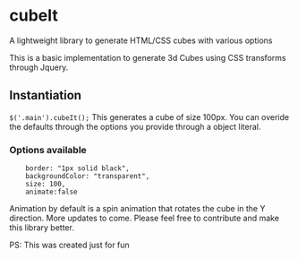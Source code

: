 # cubeIt
A lightweight library to generate HTML/CSS cubes with various options

This is a basic implementation to generate 3d Cubes using CSS transforms through Jquery.

## Instantiation
`$('.main').cubeIt();`
This generates a cube of size 100px. You can overide the defaults through the options you provide through a object literal.

### Options available
        border: "1px solid black",
        backgroundColor: "transparent",
        size: 100,
        animate:false
        
Animation by default is a spin animation that rotates the cube in the Y direction.
More updates to come. Please feel free to contribute and make this library better.

PS: This was created just for fun
